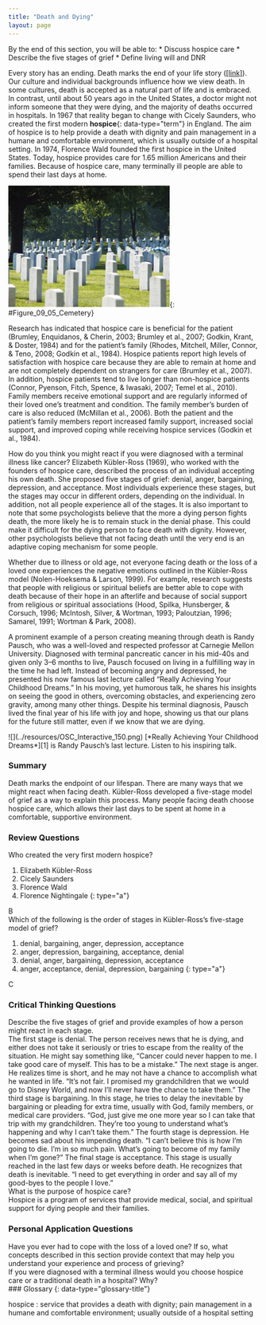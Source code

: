 ```yaml
---
title: "Death and Dying"
layout: page
---
```



<div data-type="abstract" markdown="1">
By the end of this section, you will be able to:
* Discuss hospice care
* Describe the five stages of grief
* Define living will and DNR

</div>

Every story has an ending. Death marks the end of your life story ([\[link\]](#Figure_09_05_Cemetery)). Our culture and individual backgrounds influence how we view death. In some cultures, death is accepted as a natural part of life and is embraced. In contrast, until about 50 years ago in the United States, a doctor might not inform someone that they were dying, and the majority of deaths occurred in hospitals. In 1967 that reality began to change with Cicely Saunders, who created the first modern **hospice**{: data-type="term"} in England. The aim of hospice is to help provide a death with dignity and pain management in a humane and comfortable environment, which is usually outside of a hospital setting. In 1974, Florence Wald founded the first hospice in the United States. Today, hospice provides care for 1.65 million Americans and their families. Because of hospice care, many terminally ill people are able to spend their last days at home.

 ![A cemetery with many gravestones among the grass and trees is shown.](../resources/CNX_Psych_09_05_Cemetery.jpg "In some cultures, people&#x2019;s bodies may be buried in a cemetery after death. (credit: Christina Rutz)"){: #Figure_09_05_Cemetery}

Research has indicated that hospice care is beneficial for the patient (Brumley, Enquidanos, &amp; Cherin, 2003; Brumley et al., 2007; Godkin, Krant, &amp; Doster, 1984) and for the patient’s family (Rhodes, Mitchell, Miller, Connor, &amp; Teno, 2008; Godkin et al., 1984). Hospice patients report high levels of satisfaction with hospice care because they are able to remain at home and are not completely dependent on strangers for care (Brumley et al., 2007). In addition, hospice patients tend to live longer than non-hospice patients (Connor, Pyenson, Fitch, Spence, &amp; Iwasaki, 2007; Temel et al., 2010). Family members receive emotional support and are regularly informed of their loved one’s treatment and condition. The family member’s burden of care is also reduced (McMillan et al., 2006). Both the patient and the patient’s family members report increased family support, increased social support, and improved coping while receiving hospice services (Godkin et al., 1984).

How do you think you might react if you were diagnosed with a terminal illness like cancer? Elizabeth Kübler-Ross (1969), who worked with the founders of hospice care, described the process of an individual accepting his own death. She proposed five stages of grief: denial, anger, bargaining, depression, and acceptance. Most individuals experience these stages, but the stages may occur in different orders, depending on the individual. In addition, not all people experience all of the stages. It is also important to note that some psychologists believe that the more a dying person fights death, the more likely he is to remain stuck in the denial phase. This could make it difficult for the dying person to face death with dignity. However, other psychologists believe that not facing death until the very end is an adaptive coping mechanism for some people.

Whether due to illness or old age, not everyone facing death or the loss of a loved one experiences the negative emotions outlined in the Kübler-Ross model (Nolen-Hoeksema &amp; Larson, 1999). For example, research suggests that people with religious or spiritual beliefs are better able to cope with death because of their hope in an afterlife and because of social support from religious or spiritual associations (Hood, Spilka, Hunsberger, &amp; Corsuch, 1996; McIntosh, Silver, &amp; Wortman, 1993; Paloutzian, 1996; Samarel, 1991; Wortman &amp; Park, 2008).

A prominent example of a person creating meaning through death is Randy Pausch, who was a well-loved and respected professor at Carnegie Mellon University. Diagnosed with terminal pancreatic cancer in his mid-40s and given only 3–6 months to live, Pausch focused on living in a fulfilling way in the time he had left. Instead of becoming angry and depressed, he presented his now famous last lecture called “Really Achieving Your Childhood Dreams.” In his moving, yet humorous talk, he shares his insights on seeing the good in others, overcoming obstacles, and experiencing zero gravity, among many other things. Despite his terminal diagnosis, Pausch lived the final year of his life with joy and hope, showing us that our plans for the future still matter, even if we know that we are dying.

<div data-type="note" data-has-label="true" class="psychology link-to-learning" data-label="Link to Learning" markdown="1">
<span data-type="media" data-alt=""> ![](../resources/OSC_Interactive_150.png) </span>
[*Really Achieving Your Childhood Dreams*][1] is Randy Pausch’s last lecture. Listen to his inspiring talk.

</div>

### Summary

Death marks the endpoint of our lifespan. There are many ways that we might react when facing death. Kübler-Ross developed a five-stage model of grief as a way to explain this process. Many people facing death choose hospice care, which allows their last days to be spent at home in a comfortable, supportive environment.

### Review Questions

<div data-type="exercise">
<div data-type="problem" markdown="1">
Who created the very first modern hospice?

1.  Elizabeth Kübler-Ross
2.  Cicely Saunders
3.  Florence Wald
4.  Florence Nightingale
{: type="a"}

</div>
<div data-type="solution" markdown="1">
B

</div>
</div>

<div data-type="exercise">
<div data-type="problem" markdown="1">
Which of the following is the order of stages in Kübler-Ross’s five-stage model of grief?

1.  denial, bargaining, anger, depression, acceptance
2.  anger, depression, bargaining, acceptance, denial
3.  denial, anger, bargaining, depression, acceptance
4.  anger, acceptance, denial, depression, bargaining
{: type="a"}

</div>
<div data-type="solution" markdown="1">
C

</div>
</div>

### Critical Thinking Questions

<div data-type="exercise">
<div data-type="problem" markdown="1">
Describe the five stages of grief and provide examples of how a person might react in each stage.

</div>
<div data-type="solution" markdown="1">
The first stage is denial. The person receives news that he is dying, and either does not take it seriously or tries to escape from the reality of the situation. He might say something like, “Cancer could never happen to me. I take good care of myself. This has to be a mistake.” The next stage is anger. He realizes time is short, and he may not have a chance to accomplish what he wanted in life. “It’s not fair. I promised my grandchildren that we would go to Disney World, and now I’ll never have the chance to take them.” The third stage is bargaining. In this stage, he tries to delay the inevitable by bargaining or pleading for extra time, usually with God, family members, or medical care providers. “God, just give me one more year so I can take that trip with my grandchildren. They’re too young to understand what’s happening and why I can’t take them.” The fourth stage is depression. He becomes sad about his impending death. “I can’t believe this is how I’m going to die. I’m in so much pain. What’s going to become of my family when I’m gone?” The final stage is acceptance. This stage is usually reached in the last few days or weeks before death. He recognizes that death is inevitable. “I need to get everything in order and say all of my good-byes to the people I love.”

</div>
</div>

<div data-type="exercise">
<div data-type="problem" markdown="1">
What is the purpose of hospice care?

</div>
<div data-type="solution" markdown="1">
Hospice is a program of services that provide medical, social, and spiritual support for dying people and their families.

</div>
</div>

### Personal Application Questions

<div data-type="exercise">
<div data-type="problem" markdown="1">
Have you ever had to cope with the loss of a loved one? If so, what concepts described in this section provide context that may help you understand your experience and process of grieving?

</div>
</div>

<div data-type="exercise">
<div data-type="problem" markdown="1">
If you were diagnosed with a terminal illness would you choose hospice care or a traditional death in a hospital? Why?

</div>
</div>

<div data-type="glossary" markdown="1">
### Glossary
{: data-type="glossary-title"}

hospice
: service that provides a death with dignity; pain management in a humane and comfortable environment; usually outside of a hospital setting

</div>



[1]: http://openstaxcollege.org/l/lastlecture
